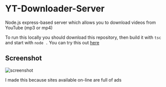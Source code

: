 # YT-Downloader-Server
Node.js express-based server which allows you to download videos from YouTube (mp3 or mp4)  

To run this locally you should download this repository, then build it with `tsc` and start with `node .`
You can try this out [here](https://spyte-yt-downloader.glitch.me)

## Screenshot
![screenshot](https://cdn.discordapp.com/attachments/566193814591635457/1013085536992362536/unknown.png)

I made this because sites available on-line are full of ads